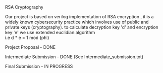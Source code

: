 RSA Cryptography 

Our project is based on verilog implementation of RSA encryption , it is a widely known cybersecurity practice which involves 
use of public and private keys (cryptography). to calculate decryption key 'd' and encryption key 'e' we use extended euclidian algorithm  
i.e  d * e = 1 mod (phi)

Project Proposal - DONE

Intermediate Submission - DONE (See Intermediate_submission.txt)

Final Submission - IN PROGRESS
